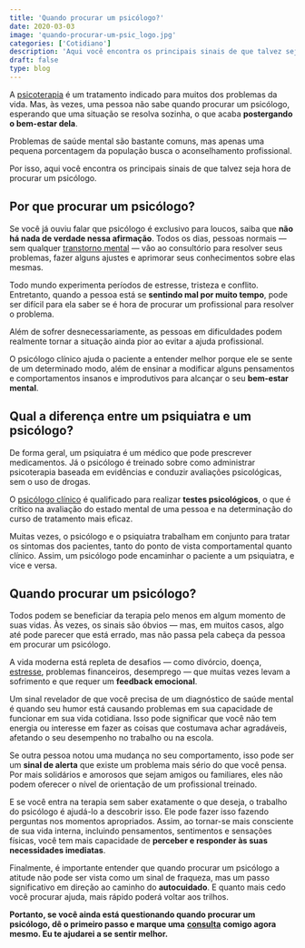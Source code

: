 ```yaml
---
title: 'Quando procurar um psicólogo?'
date: 2020-03-03
image: 'quando-procurar-um-psic_logo.jpg'
categories: ['Cotidiano']
description: 'Aqui você encontra os principais sinais de que talvez seja hora de procurar um psicólogo.'
draft: false
type: blog
---
```


A [psicoterapia](/quanto-tempo-dura-psicoterapia/) é um tratamento indicado para muitos dos problemas da vida. Mas, às vezes, uma pessoa não sabe quando procurar um psicólogo, esperando que uma situação se resolva sozinha, o que acaba **postergando o bem-estar dela**.

Problemas de saúde mental são bastante comuns, mas apenas uma pequena porcentagem da população busca o aconselhamento profissional.

Por isso, aqui você encontra os principais sinais de que talvez seja hora de procurar um psicólogo.

## **Por que procurar um psicólogo?**

Se você já ouviu falar que psicólogo é exclusivo para loucos, saiba que **não há nada de verdade nessa afirmação**. Todos os dias, pessoas normais — sem qualquer [transtorno mental](/5-transtornos-mentais-que-talvez-voce-nao-conhece/) — vão ao consultório para resolver seus problemas, fazer alguns ajustes e aprimorar seus conhecimentos sobre elas mesmas.

Todo mundo experimenta períodos de estresse, tristeza e conflito. Entretanto, quando a pessoa está se **sentindo mal por muito tempo**, pode ser difícil para ela saber se é hora de procurar um profissional para resolver o problema.

Além de sofrer desnecessariamente, as pessoas em dificuldades podem realmente tornar a situação ainda pior ao evitar a ajuda profissional.

O psicólogo clínico ajuda o paciente a entender melhor porque ele se sente de um determinado modo, além de ensinar a modificar alguns pensamentos e comportamentos insanos e improdutivos para alcançar o seu **bem-estar mental**.

## **Qual a diferença entre um psiquiatra e um psicólogo?**

De forma geral, um psiquiatra é um médico que pode prescrever medicamentos. Já o psicólogo é treinado sobre como administrar psicoterapia baseada em evidências e conduzir avaliações psicológicas, sem o uso de drogas.

O [psicólogo clínico](/pra-que-serve-um-psicologo-clinico/) é qualificado para realizar **testes psicológicos**, o que é crítico na avaliação do estado mental de uma pessoa e na determinação do curso de tratamento mais eficaz.

Muitas vezes, o psicólogo e o psiquiatra trabalham em conjunto para tratar os sintomas dos pacientes, tanto do ponto de vista comportamental quanto clínico. Assim, um psicólogo pode encaminhar o paciente a um psiquiatra, e vice e versa.

## **Quando procurar um psicólogo?**

Todos podem se beneficiar da terapia pelo menos em algum momento de suas vidas. Às vezes, os sinais são óbvios — mas, em muitos casos, algo até pode parecer que está errado, mas não passa pela cabeça da pessoa em procurar um psicólogo.

A vida moderna está repleta de desafios — como divórcio, doença, [estresse](/5-maneiras-de-se-controlar-o-estresse/), problemas financeiros, desemprego — que muitas vezes levam a sofrimento e que requer um **feedback emocional**.

Um sinal revelador de que você precisa de um diagnóstico de saúde mental é quando seu humor está causando problemas em sua capacidade de funcionar em sua vida cotidiana. Isso pode significar que você não tem energia ou interesse em fazer as coisas que costumava achar agradáveis, afetando o seu desempenho no trabalho ou na escola.

Se outra pessoa notou uma mudança no seu comportamento, isso pode ser um **sinal de alerta** que existe um problema mais sério do que você pensa. Por mais solidários e amorosos que sejam amigos ou familiares, eles não podem oferecer o nível de orientação de um profissional treinado.

E se você entra na terapia sem saber exatamente o que deseja, o trabalho do psicólogo é ajudá-lo a descobrir isso. Ele pode fazer isso fazendo perguntas nos momentos apropriados. Assim, ao tornar-se mais consciente de sua vida interna, incluindo pensamentos, sentimentos e sensações físicas, você tem mais capacidade de **perceber e responder às suas necessidades imediatas**.

Finalmente, é importante entender que quando procurar um psicólogo a atitude não pode ser vista como um sinal de fraqueza, mas um passo significativo em direção ao caminho do **autocuidado**. E quanto mais cedo você procurar ajuda, mais rápido poderá voltar aos trilhos.

**Portanto, se você ainda está questionando quando procurar um psicólogo, dê o primeiro passo e marque uma** [**consulta**](/contato/) **comigo agora mesmo. Eu te ajudarei a se sentir melhor.**
